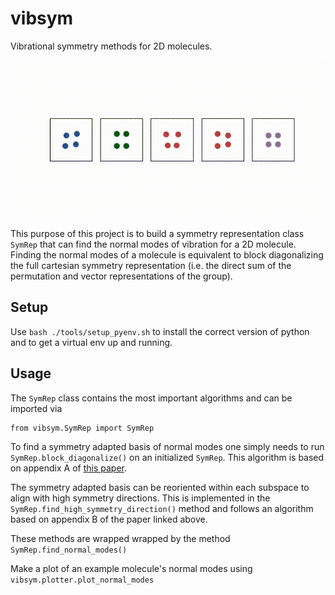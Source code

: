 # vibsym

Vibrational symmetry methods for 2D molecules. 

![](https://github.com/jbechtel/vibsym/blob/master/scripts/input.gif "Square Molecule Normal Modes")

This purpose of this project is to build a symmetry representation class `SymRep` that can find the normal modes of vibration for a 2D molecule. Finding the normal modes of a molecule is equivalent to block diagonalizing the full cartesian symmetry representation (i.e. the direct sum of the permutation and vector representations of the group). 

## Setup
Use `bash ./tools/setup_pyenv.sh` to install the correct version of python and to get a virtual env up and running.

## Usage

The `SymRep` class contains the most important algorithms and can be imported via 
```
from vibsym.SymRep import SymRep
```

To find a symmetry adapted basis of normal modes one simply needs to run `SymRep.block_diagonalize()` on an initialized `SymRep`. This algorithm is based on appendix A of [this paper](https://www.sciencedirect.com/science/article/pii/S0022509616309309).

The symmetry adapted basis can be reoriented within each subspace to align with high symmetry directions. This is implemented in the `SymRep.find_high_symmetry_direction()` method and follows an algorithm based on appendix B of the paper linked above. 

These methods are wrapped wrapped by the method `SymRep.find_normal_modes()`

Make a plot of an example molecule's normal modes using `vibsym.plotter.plot_normal_modes`



